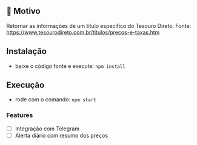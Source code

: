 ## 🚀 **Motivo**

Retornar as informações de um título específico do Tesouro Direto.
Fonte: https://www.tesourodireto.com.br/titulos/precos-e-taxas.htm

## Instalação

- baixe o código fonte e execute: `npm install`

## Execução

- rode com o comando: `npm start`

### Features

- [ ] Integração com Telegram
- [ ] Alerta diário com resumo dos preços
